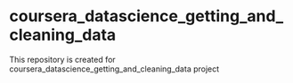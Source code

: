 coursera_datascience_getting_and_cleaning_data
==============================================

This repository is created for coursera_datascience_getting_and_cleaning_data project
